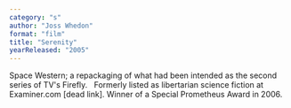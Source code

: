 ```yaml
---
category: "s"
author: "Joss Whedon"
format: "film"
title: "Serenity"
yearReleased: "2005"
---
```

Space Western; a repackaging of what had been 			intended as the second series of TV's Firefly.
 
Formerly listed as libertarian science fiction 			at						Examiner.com [dead link]. Winner of a Special Prometheus Award 			in 2006.